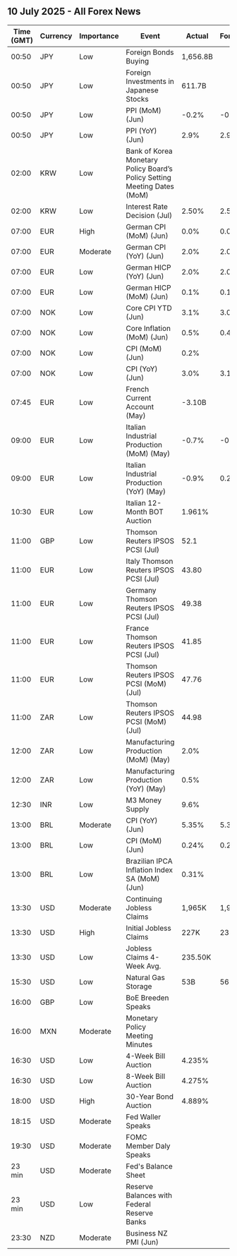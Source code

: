 ## 10 July 2025 - All Forex News

| Time (GMT) | Currency | Importance | Event | Actual | Forecast | Previous |
|------|----------|------------|-------|--------|----------|----------|
| 00:50 | JPY | Low | Foreign Bonds Buying | 1,656.8B |  | 182.8B |
| 00:50 | JPY | Low | Foreign Investments in Japanese Stocks | 611.7B |  | 651.3B |
| 00:50 | JPY | Low | PPI (MoM) (Jun) | -0.2% | -0.2% | -0.1% |
| 00:50 | JPY | Low | PPI (YoY) (Jun) | 2.9% | 2.9% | 3.3% |
| 02:00 | KRW | Low | Bank of Korea Monetary Policy Board’s Policy Setting Meeting Dates (MoM) |  |  |  |
| 02:00 | KRW | Low | Interest Rate Decision (Jul) | 2.50% | 2.50% | 2.50% |
| 07:00 | EUR | High | German CPI (MoM) (Jun) | 0.0% | 0.0% | 0.1% |
| 07:00 | EUR | Moderate | German CPI (YoY) (Jun) | 2.0% | 2.0% | 2.1% |
| 07:00 | EUR | Low | German HICP (YoY) (Jun) | 2.0% | 2.0% | 2.1% |
| 07:00 | EUR | Low | German HICP (MoM) (Jun) | 0.1% | 0.1% | 0.2% |
| 07:00 | NOK | Low | Core CPI YTD (Jun) | 3.1% | 3.0% | 2.8% |
| 07:00 | NOK | Low | Core Inflation (MoM) (Jun) | 0.5% | 0.4% | 0.2% |
| 07:00 | NOK | Low | CPI (MoM) (Jun) | 0.2% |  | 0.4% |
| 07:00 | NOK | Low | CPI (YoY) (Jun) | 3.0% | 3.1% | 3.0% |
| 07:45 | EUR | Low | French Current Account (May) | -3.10B |  | -6.60B |
| 09:00 | EUR | Low | Italian Industrial Production (MoM) (May) | -0.7% | -0.2% | 0.9% |
| 09:00 | EUR | Low | Italian Industrial Production (YoY) (May) | -0.9% | 0.2% | 0.1% |
| 10:30 | EUR | Low | Italian 12-Month BOT Auction | 1.961% |  | 1.983% |
| 11:00 | GBP | Low | Thomson Reuters IPSOS PCSI (Jul) | 52.1 |  | 52.1 |
| 11:00 | EUR | Low | Italy Thomson Reuters IPSOS PCSI (Jul) | 43.80 |  | 47.01 |
| 11:00 | EUR | Low | Germany Thomson Reuters IPSOS PCSI (Jul) | 49.38 |  | 47.16 |
| 11:00 | EUR | Low | France Thomson Reuters IPSOS PCSI (Jul) | 41.85 |  | 42.00 |
| 11:00 | EUR | Low | Thomson Reuters IPSOS PCSI (MoM) (Jul) | 47.76 |  | 49.99 |
| 11:00 | ZAR | Low | Thomson Reuters IPSOS PCSI (MoM) (Jul) | 44.98 |  | 45.96 |
| 12:00 | ZAR | Low | Manufacturing Production (MoM) (May) | 2.0% |  | 1.7% |
| 12:00 | ZAR | Low | Manufacturing Production (YoY) (May) | 0.5% |  | -6.4% |
| 12:30 | INR | Low | M3 Money Supply | 9.6% |  | 9.8% |
| 13:00 | BRL | Moderate | CPI (YoY) (Jun) | 5.35% | 5.32% | 5.32% |
| 13:00 | BRL | Low | CPI (MoM) (Jun) | 0.24% | 0.20% | 0.26% |
| 13:00 | BRL | Low | Brazilian IPCA Inflation Index SA (MoM) (Jun) | 0.31% |  | 0.32% |
| 13:30 | USD | Moderate | Continuing Jobless Claims | 1,965K | 1,980K | 1,955K |
| 13:30 | USD | High | Initial Jobless Claims | 227K | 236K | 232K |
| 13:30 | USD | Low | Jobless Claims 4-Week Avg. | 235.50K |  | 241.25K |
| 15:30 | USD | Low | Natural Gas Storage | 53B | 56B | 55B |
| 16:00 | GBP | Low | BoE Breeden Speaks |  |  |  |
| 16:00 | MXN | Moderate | Monetary Policy Meeting Minutes |  |  |  |
| 16:30 | USD | Low | 4-Week Bill Auction | 4.235% |  | 4.240% |
| 16:30 | USD | Low | 8-Week Bill Auction | 4.275% |  | 4.300% |
| 18:00 | USD | High | 30-Year Bond Auction | 4.889% |  | 4.844% |
| 18:15 | USD | Moderate | Fed Waller Speaks |  |  |  |
| 19:30 | USD | Moderate | FOMC Member Daly Speaks |  |  |  |
| 23 min | USD | Moderate | Fed's Balance Sheet |  |  | 6,660B |
| 23 min | USD | Low | Reserve Balances with Federal Reserve Banks |  |  | 3.257T |
| 23:30 | NZD | Moderate | Business NZ PMI (Jun) |  |  | 47.5 |
